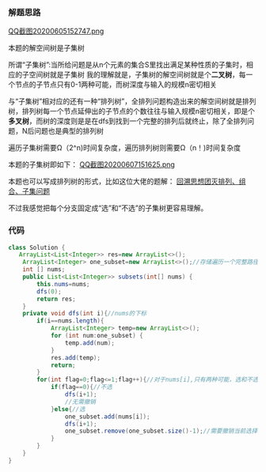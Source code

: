 ### 解题思路
 [QQ截图20200605152747.png](https://pic.leetcode-cn.com/b30b633f24fb9c09d50a86d83f8167d5e14b3701aad23b44ee517430d1aca2d3-QQ%E6%88%AA%E5%9B%BE20200605152747.png)

本题的解空间树是子集树

所谓“子集树”:当所给问题是从n个元素的集合S里找出满足某种性质的子集时，相应的子空间树就是子集树
我的理解就是，子集树的解空间树就是个**二叉树**，每一个节点的子节点只有0-1两种可能，而树深度与输入的规模n密切相关

与“子集树”相对应的还有一种“排列树”，全排列问题构造出来的解空间树就是排列树，排列树每一个节点延伸出的子节点的个数往往与输入规模n密切相关，即是个**多叉树**，而树的深度则是是在dfs到找到一个完整的排列后就终止，除了全排列问题，N后问题也是典型的排列树

遍历子集树需要Ω（2^n)时间复杂度，遍历排列树则需要Ω（n！)时间复杂度

本题的子集树即如下：
 [QQ截图20200607151625.png](https://pic.leetcode-cn.com/6951a60e8bb99f531844824db1d0bef9b6eaa9c215423838c04124c2a9db6069-QQ%E6%88%AA%E5%9B%BE20200607151625.png)

本题也可以写成排列树的形式，比如这位大佬的题解：
[回溯思想团灭排列、组合、子集问题](https://leetcode-cn.com/problems/combinations/solution/hui-su-si-xiang-tuan-mie-pai-lie-zu-he-zi-ji-wen-2/)

不过我感觉把每个分支固定成“选”和“不选”的子集树更容易理解。


### 代码

```java
class Solution {
   ArrayList<List<Integer>> res=new ArrayList<>();
    ArrayList<Integer> one_subset=new ArrayList<>();//存储遍历一个完整路径得到的子集
    int [] nums;
    public List<List<Integer>> subsets(int[] nums) {
        this.nums=nums;
        dfs(0);
        return res;
    }
    private void dfs(int i){//nums的下标
        if(i==nums.length){
            ArrayList<Integer> temp=new ArrayList<>();
            for (int num:one_subset) {
                temp.add(num);
            }
            res.add(temp);
            return;
        }
        for(int flag=0;flag<=1;flag++){//对于nums[i],只有两种可能，选和不选
            if(flag==0){//不选
                dfs(i+1);
                //无需撤销
            }else{//选
                one_subset.add(nums[i]);
                dfs(i+1);
                one_subset.remove(one_subset.size()-1);//需要撤销当前选择
            }
        }
    }
}
```